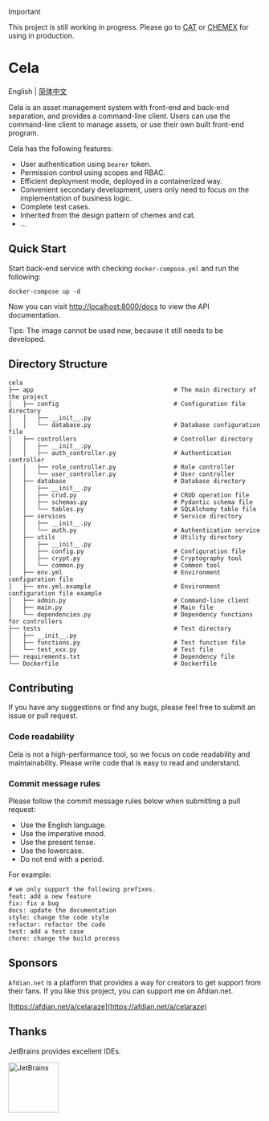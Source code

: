 > [!IMPORTANT]
>
> This project is still working in progress. Please go to [CAT](https://github.com/celaraze/cat)
> or [CHEMEX](https://github.com/celaraze/chemex) for using in production.

# Cela

English | [简体中文](README/README.zh_CN.md)

Cela is an asset management system with front-end and back-end separation, and provides a command-line client. Users can
use the command-line client to manage assets, or use their own built front-end program.

Cela has the following features:

- User authentication using `bearer` token.
- Permission control using scopes and RBAC.
- Efficient deployment mode, deployed in a containerized way.
- Convenient secondary development, users only need to focus on the implementation of business logic.
- Complete test cases.
- Inherited from the design pattern of chemex and cat.
- ...

## Quick Start

Start back-end service with checking `docker-compose.yml` and run the following:

`docker-compose up -d`

Now you can visit [http://localhost:8000/docs](http://localhost:8000/docs) to view the API documentation.

Tips: The image cannot be used now, because it still needs to be developed.

## Directory Structure

```shell
cela
├── app                                       # The main directory of the project
│   ├── config                                # Configuration file directory
│   │   ├── __init__.py                       
│   │   └── database.py                       # Database configuration file
│   ├── controllers                           # Controller directory
│   │   ├── __init__.py                       
│   │   ├── auth_controller.py                # Authentication controller
│   │   ├── role_controller.py                # Role controller
│   │   └── user_controller.py                # User controller
│   ├── database                              # Database directory
│   │   ├── __init__.py        
│   │   ├── crud.py                           # CRUD operation file       
│   │   ├── schemas.py                        # Pydantic schema file
│   │   └── tables.py                         # SQLAlchemy table file
│   ├── services                              # Service directory
│   │   ├── __init__.py                       
│   │   └── auth.py                           # Authentication service
│   ├── utils                                 # Utility directory
│   │   ├── __init__.py                       
│   │   ├── config.py                         # Configuration file
│   │   ├── crypt.py                          # Cryptography tool
│   │   └── common.py                         # Common tool
│   ├── env.yml                               # Environment configuration file
│   ├── env.yml.example                       # Environment configuration file example
│   ├── admin.py                              # Command-line client
│   ├── main.py                               # Main file
│   └── dependencies.py                       # Dependency functions for controllers
├── tests                                     # Test directory
│   ├── __init__.py                           
│   ├── functions.py                          # Test function file
│   └── test_xxx.py                           # Test file
├── requirements.txt                          # Dependency file
└── Dockerfile                                # Dockerfile
```

## Contributing

If you have any suggestions or find any bugs, please feel free to submit an issue or pull request.

### Code readability

Cela is not a high-performance tool, so we focus on code readability and maintainability. Please write code that is easy
to read and understand.

### Commit message rules

Please follow the commit message rules below when submitting a pull request:

- Use the English language.
- Use the imperative mood.
- Use the present tense.
- Use the lowercase.
- Do not end with a period.

For example:

```text
# we only support the following prefixes.
feat: add a new feature
fix: fix a bug
docs: update the documentation
style: change the code style
refactor: refactor the code
test: add a test case
chore: change the build process
```

## Sponsors

`Afdian.net` is a platform that provides a way for creators to get support from their fans. If you like this project,
you can support me on Afdian.net.

[https://afdian.net/a/celaraze](https://afdian.net/a/celaraze)

## Thanks

JetBrains provides excellent IDEs.

<a href="https://www.jetbrains.com/?from=cela" target="_blank">
    <img src="https://www.jetbrains.com/company/brand/img/jetbrains_logo.png" width="100" alt="JetBrains" />
</a>
